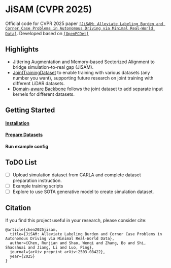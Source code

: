 # JiSAM (CVPR 2025)

Official code for CVPR 2025 paper [`[JiSAM: Alleviate Labeling Burden and Corner Case Problems in Autonomous Driving via Minimal Real-World Data]`](https://openaccess.thecvf.com/content/CVPR2025/papers/Chen_JiSAM_Alleviate_Labeling_Burden_and_Corner_Case_Problems_in_Autonomous_CVPR_2025_paper.pdf). Developed based on [`[OpenPCDet]`](https://github.com/open-mmlab/OpenPCDet)

## Highlights

* Jittering Augmentation and Memory-based Sectorized Alignment to bridge simulation-to-real gap (JiSAM).
* [JointTrainingDataset](./pcdet/datasets/joint_training_dataset/joint_training_dataset.py) to enable training with various datasets (any number you want), supporting future research on joint training with different LiDAR datasets.
* [Domain-aware Backbone](./pcdet/models/backbones_3d/spconv_backbone_joint_training.py) follows the joint dataset to add separate input kernels for different datasets.

## Getting Started

#### [Installation](./docs/INSTALL.md)

#### [Prepare Datasets](./docs/PREPARE_DATASETS.md)

#### Run example config

## ToDO List

- [ ] Upload simulation dataset from CARLA and complete dataset preparation instruction.
- [ ] Example training scripts
- [ ] Explore to use SOTA generative model to create simulation dataset.

## Citation 
If you find this project useful in your research, please consider cite:

```
@article{chen2025jisam,
  title={JiSAM: Alleviate Labeling Burden and Corner Case Problems in Autonomous Driving via Minimal Real-World Data},
  author={Chen, Runjian and Shao, Wenqi and Zhang, Bo and Shi, Shaoshuai and Jiang, Li and Luo, Ping},
  journal={arXiv preprint arXiv:2503.08422},
  year={2025}
}
```

